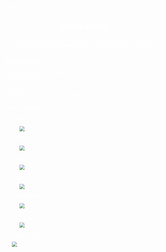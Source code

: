<!doctype html>
<html>
<head>
<meta charset="utf-8">
<title>La iniciativa de los grandes lagos</title>
</head>
# marmolejo


<body background=portada.JPG text=white link=blue vlink=red alink=yellow>  
<h1> <b>  <center> Bienvenido  </center> </b> </h1>
<center> Este esapacio esta destinado al  entretenimiento de las personas centrandodos en algunos datos curiosos de diferentes seres voladores. </center>
<h2> <b> Sobre el aire </b></h2>
<p align="left"> La influencia más importante sobre la vida humana es la de la atmósfera que nos rodea. 
<br> Así como los peces viven en agua, nostros vivimos en un mar de aire, y sus caprichos 
<br>y turbulencias dictan nuestros destinos. 
</p>
<h3> <b> Seres voladores </b> </h3>
<p align="left">
<ul> <b>Ikaros</b>
<ul> <IMG SRC=porta.JPG> </ul>
</ul>
<ul> <b> Fenix </b> 
<ul> <IMG SRC=fenix.JPG></ul>
</ul>
<ul> <b> Dragon </b> 
<ul> <IMG SRC=drafon.JPG></ul> 
</ul>
<ul> <b> Pegaso</b>
<ul> <IMG SRC=pegaso.JPG> </ul>
</ul>
<ul> <b> Quetzalcoalt </b>
<ul> <IMG SRC=quet.JPG> </ul>
</ul>
<ul> <b>Grifo </b> 
<ul> <IMG SRC=grifo.JPG></ul>
</ul>
<ul> <b>Hugin y Munin </b>
</ul>
<ul><IMG SRC=hugin-munin.JPG></ul>
</p>
</body>
</html>
